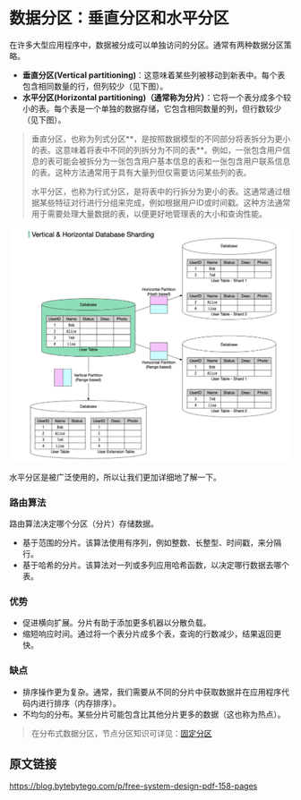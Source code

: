 # 数据分区：垂直分区和水平分区

在许多大型应用程序中，数据被分成可以单独访问的分区。通常有两种数据分区策略。 

- **垂直分区(Vertical partitioning)**：这意味着某些列被移动到新表中。每个表包含相同数量的行，但列较少（见下图）。 
- **水平分区(Horizontal partitioning)（通常称为分片）**：它将一个表分成多个较小的表。每个表是一个单独的数据存储，它包含相同数量的列，但行数较少（见下图）。

> 垂直分区，也称为列式分区**，是按照数据模型的不同部分将表拆分为更小的表。这意味着将表中不同的列拆分为不同的表**。例如，一张包含用户信息的表可能会被拆分为一张包含用户基本信息的表和一张包含用户联系信息的表。这种方法通常用于具有大量列但仅需要访问某些列的表。
>
> 水平分区，也称为行式分区，是将表中的行拆分为更小的表。这通常通过根据某些特征对行进行分组来完成，例如根据用户ID或时间戳。这种方法通常用于需要处理大量数据的表，以便更好地管理表的大小和查询性能。 

![](./asserts/data-sharding-pattern.jpg)

水平分区是被广泛使用的，所以让我们更加详细地了解一下。

### 路由算法

路由算法决定哪个分区（分片）存储数据。

- 基于范围的分片。该算法使用有序列，例如整数、长整型、时间戳，来分隔行。
- 基于哈希的分片。该算法对一列或多列应用哈希函数，以决定哪行数据去哪个表。

### 优势

- 促进横向扩展。分片有助于添加更多机器以分散负载。 
- 缩短响应时间。通过将一个表分片成多个表，查询的行数减少，结果返回更快。

### 缺点

- 排序操作更为复杂。通常，我们需要从不同的分片中获取数据并在应用程序代码内进行排序（内存排序）。
- 不均匀的分布。某些分片可能包含比其他分片更多的数据（这也称为热点）。 

> 在分布式数据分区，节点分区知识可详见：[固定分区](https://github.com/MarsonShine/MS.Microservice/blob/master/docs/patterns-of-distributed-systems/Fixed-Partitions.md)

## 原文链接

https://blog.bytebytego.com/p/free-system-design-pdf-158-pages